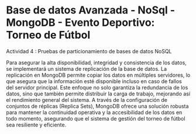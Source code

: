# Base de datos Avanzada - NoSql - MongoDB - Evento Deportivo: Torneo de Fútbol

 Actividad 4 : Pruebas de particionamiento de bases de datos NoSQL

 Para asegurar la alta disponibilidad, integridad y consistencia de los datos, se implementará un sistema de replicación de la base de datos. La replicación en MongoDB permite copiar los datos en múltiples servidores, lo que asegura que la información esté disponible incluso en caso de fallos del servidor principal. Este enfoque no solo garantiza la redundancia de los datos, sino que también permite distribuir la carga de trabajo, mejorando así el rendimiento general del sistema. A través de la configuración de conjuntos de réplicas (Replica Sets), MongoDB ofrece una solución robusta para mantener la continuidad operativa y la accesibilidad de los datos en todo momento, asegurando que el sistema de gestión del torneo de fútbol sea resiliente y eficiente.
